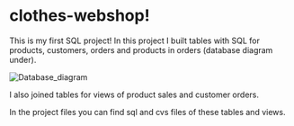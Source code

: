 # clothes-webshop!

This is my first SQL project!
In this project I built tables with SQL for products, customers, orders and products in orders (database diagram under). 

![Database_diagram](https://user-images.githubusercontent.com/60434409/131126549-70950cd4-2d73-43d2-bba3-95b8c63c90a3.jpg)

I also joined tables for views of product sales and customer orders.

In the project files you can find sql and cvs files of these tables and views.

